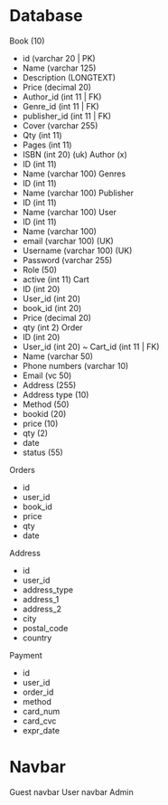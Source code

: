 # Database

Book (10)
- id (varchar 20 | PK)
- Name (varchar 125)
- Description (LONGTEXT)
- Price (decimal 20)
- Author_id (int 11 | FK)
- Genre_id (int 11 | FK)
- publisher_id (int 11 | FK)
- Cover (varchar 255)
- Qty (int 11)
- Pages (int 11)
- ISBN (int 20) (uk)
Author (x)
- ID (int 11)
- Name (varchar 100)
Genres
- ID (int 11)
- Name (varchar 100)
Publisher
- ID (int 11)
- Name (varchar 100)
User
- ID (int 11)
- Name (varchar 100)
- email (varchar 100) (UK)
- Username (varchar 100) (UK)
- Password (varchar 255)
- Role (50)
- active (int 11)
Cart
- ID (int 20)
- User_id (int 20)
- book_id (int 20)
- Price (decimal 20)
- qty (int 2)
Order
- ID (int 20)
- User_id (int 20)
~ Cart_id (int 11 | FK)
- Name (varchar 50)
- Phone numbers (varchar 10)
- Email (vc 50)
- Address (255)
- Address type (10)
- Method (50)
- bookid (20)
- price (10)
- qty (2)
- date
- status (55)

Orders
- id
- user_id
- book_id
- price
- qty
- date 

Address
- id
- user_id
- address_type
- address_1
- address_2
- city
- postal_code
- country

Payment
- id
- user_id
- order_id
- method
- card_num
- card_cvc
- expr_date

# Navbar

Guest navbar
User navbar
Admin